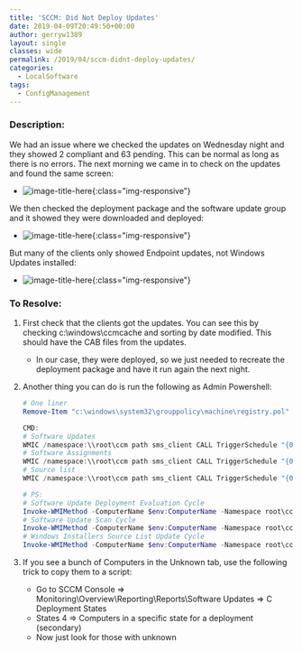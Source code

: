 ```yaml
---
title: 'SCCM: Did Not Deploy Updates'
date: 2019-04-09T20:49:50+00:00
author: gerryw1389
layout: single
classes: wide
permalink: /2019/04/sccm-didnt-deploy-updates/
categories:
  - LocalSoftware
tags:
  - ConfigManagement
---
```

<!--more-->

### Description:

We had an issue where we checked the updates on Wednesday night and they showed 2 compliant and 63 pending. This can be normal as long as there is no errors. The next morning we came in to check on the updates and found the same screen:  

   - ![image-title-here](https://automationadmin.com/assets/images/uploads/2019/04/sccm.jpg){:class="img-responsive"}

We then checked the deployment package and the software update group and it showed they were downloaded and deployed:  

   - ![image-title-here](https://automationadmin.com/assets/images/uploads/2019/04/sccm-2.jpg){:class="img-responsive"}

But many of the clients only showed Endpoint updates, not Windows Updates installed:

   - ![image-title-here](https://automationadmin.com/assets/images/uploads/2019/04/sccm-3.jpg){:class="img-responsive"}

### To Resolve:

1. First check that the clients got the updates. You can see this by checking c:\windows\ccmcache and sorting by date modified. This should have the CAB files from the updates.  

   - In our case, they were deployed, so we just needed to recreate the deployment package and have it run again the next night.

2. Another thing you can do is run the following as Admin Powershell:

   ```powershell
   # One liner
   Remove-Item "c:\windows\system32\grouppolicy\machine\registry.pol" -Force; cmd /c "gpupdate /force"; Start-Sleep -Seconds 3; Invoke-WMIMethod -ComputerName $env:ComputerName -Namespace root\ccm -Class SMS_CLIENT -Name TriggerSchedule "{00000000-0000-0000-0000-000000000032}";Invoke-WMIMethod -ComputerName $env:ComputerName -Namespace root\ccm -Class SMS_CLIENT -Name TriggerSchedule "{00000000-0000-0000-0000-000000000113}";Invoke-WMIMethod -ComputerName $env:ComputerName -Namespace root\ccm -Class SMS_CLIENT -Name TriggerSchedule "{00000000-0000-0000-0000-000000000114}"

   CMD:
   # Software Updates
   WMIC /namespace:\\root\ccm path sms_client CALL TriggerSchedule "{00000000-0000-0000-0000-000000000113}" /NOINTERACTIVE
   # Software Assignments
   WMIC /namespace:\\root\ccm path sms_client CALL TriggerSchedule "{00000000-0000-0000-0000-000000000108}" /NOINTERACTIVE
   # Source list
   WMIC /namespace:\\root\ccm path sms_client CALL TriggerSchedule "{00000000-0000-0000-0000-000000000032}" /NOINTERACTIVE

   # PS:
   # Software Update Deployment Evaluation Cycle    
   Invoke-WMIMethod -ComputerName $env:ComputerName -Namespace root\ccm -Class SMS_CLIENT -Name TriggerSchedule "{00000000-0000-0000-0000-000000000114}"
   # Software Update Scan Cycle    
   Invoke-WMIMethod -ComputerName $env:ComputerName -Namespace root\ccm -Class SMS_CLIENT -Name TriggerSchedule "{00000000-0000-0000-0000-000000000113}"
   # Windows Installers Source List Update Cycle    
   Invoke-WMIMethod -ComputerName $env:ComputerName -Namespace root\ccm -Class SMS_CLIENT -Name TriggerSchedule "{00000000-0000-0000-0000-000000000032}"
   ```

3. If you see a bunch of Computers in the Unknown tab, use the following trick to copy them to a script:

   - Go to SCCM Console => Monitoring\Overview\Reporting\Reports\Software Updates => C Deployment States  
   - States 4 => Computers in a specific state for a deployment (secondary)
   - Now just look for those with unknown